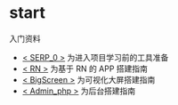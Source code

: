# start

入门资料

- [< SERP_0 >](https://github.com/yuetec/start/blob/main/STEP_0/preparation) 为进入项目学习前的工具准备
- [< RN >](https://github.com/yuetec/start/blob/main/RN/%E5%9F%BA%E4%BA%8ERN%E7%9A%84APP%E6%90%AD%E5%BB%BA%E6%8C%87%E5%8D%97.md) 为基于 RN 的 APP 搭建指南
- [< BigScreen >](https://github.com/yuetec/start/blob/main/BigScreen/%E5%8F%AF%E8%A7%86%E5%8C%96%E5%A4%A7%E5%B1%8F%E6%90%AD%E5%BB%BA%E6%8C%87%E5%8D%97.md) 为可视化大屏搭建指南
- [< Admin_php >](https://github.com/yuetec/start/blob/main/Admin_php/%E5%90%8E%E5%8F%B0%E6%90%AD%E5%BB%BA%E6%8C%87%E5%8D%97.md) 为后台搭建指南
